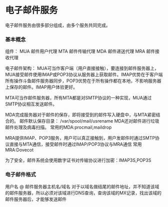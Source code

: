 # 电子邮件服务
电子邮件服务由很多部分组成，由多个服务共同完成。
### 基本概念
组件：
MUA 邮件用户代理 
MTA 邮件传输代理
MDA 邮件递送代理
MRA 邮件接收代理

电子邮件架构：
MUA可当作客户端（用户直接接触），要连接到邮件服务器上，MUA接受邮件使用IMAP或POP3协议从服务器上获取邮件。IMAP优势在于客户端所有操作斗鱼邮件服务器同步，POP3优势在于所有操作都在本地，不影响服务器上保存的邮件。IMAP用户体验更好。

MTA可当作邮件服务器，所有MTA都是对SMTP协议的一种实现，MUA通过SMTP协议相互发送邮件。

MDA完成服务器对于邮件的保存，即将接受到的邮件写入硬盘中，与MTA紧密结合的。
邮件默认保存目录：
/var/spool/mail/usrename
MDA还对邮件进行垃圾邮件处理及病毒扫描。
常用的MDA:procmail,maildrop

MRA提供IMAP、POP3服务，用户可以真正接触到，用户发邮件时通过SMTP协议直接与MTA通信，接受邮件时通过IMAP/POP3协议与MRA通信
常用MRA:Dovecot

为了安全，邮件系统会使用数字证书对传输协议进行加密：IMAP3S,POP3S

### 电子邮件格式
用户名 @ 邮件服务器主机名/域名
对于以域名做结尾的邮件地址，并不知道该域的邮件服务器，所以必须对该域进行DNS查询，查询该域的MX记录，找出该域的邮件服务器后，才能够发送邮件